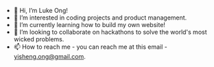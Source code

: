 - 👋 Hi, I’m Luke Ong!
- 👀 I’m interested in coding projects and product management. 
- 🌱 I’m currently learning how to build my own website!
- 💞️ I’m looking to collaborate on hackathons to solve the world's most wicked problems.
- 📫 How to reach me - you can reach me at this email - yisheng.ong@gmail.com.

<!---
yisheng05/yisheng05 is a ✨ special ✨ repository because its `README.md` (this file) appears on your GitHub profile.
You can click the Preview link to take a look at your changes.
--->

